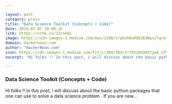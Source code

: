 ```yaml
---

layout: post
category: press
title: "Data Science Toolkit (Concepts + Code)"
date: 2019-07-07 18:09:35
link: https://vrhk.co/32cnkQi
image: https://cdn-images-1.medium.com/max/1200/1*pbuh0uRdD263WyxJfgrw7w.jpeg
domain: hackernoon.com
author: "HackerNoon.com"
icon: https://cdn-images-1.medium.com/fit/c/304/304/1*76XiKOa05Yya6_CdYX8pVg.jpeg
excerpt: "Hi folks !! In this post, i will discuss about the basic python packages that one can use to solve a data science problem . If you are new…"

---
```


### Data Science Toolkit (Concepts + Code)

Hi folks !! In this post, i will discuss about the basic python packages that one can use to solve a data science problem . If you are new…